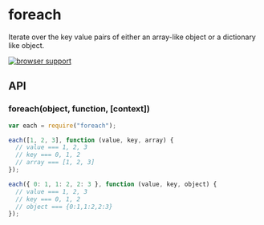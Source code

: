 # foreach

Iterate over the key value pairs of either an array-like object or a dictionary
like object.

[![browser support][1]][2]

## API

### foreach(object, function, [context])

```js
var each = require("foreach");

each([1, 2, 3], function (value, key, array) {
  // value === 1, 2, 3
  // key === 0, 1, 2
  // array === [1, 2, 3]
});

each({ 0: 1, 1: 2, 2: 3 }, function (value, key, object) {
  // value === 1, 2, 3
  // key === 0, 1, 2
  // object === {0:1,1:2,2:3}
});
```

[1]: https://ci.testling.com/manuelstofer/foreach.png
[2]: https://ci.testling.com/manuelstofer/foreach
